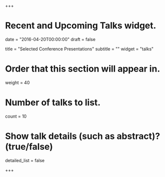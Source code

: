 +++
# Recent and Upcoming Talks widget.

date = "2016-04-20T00:00:00"
draft = false

title = "Selected Conference Presentations"
subtitle = ""
widget = "talks"

# Order that this section will appear in.
weight = 40

# Number of talks to list.
count = 10

# Show talk details (such as abstract)? (true/false)
detailed_list = false

+++

